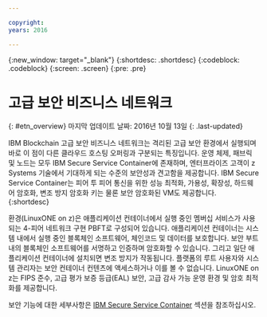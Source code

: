 ```yaml
---

copyright:
years: 2016

---
```


{:new_window: target="_blank"}
{:shortdesc: .shortdesc}
{:codeblock: .codeblock}
{:screen: .screen}
{:pre: .pre}


# 고급 보안 비즈니스 네트워크
{: #etn_overview}
마지막 업데이트 날짜: 2016년 10월 13일
{: .last-updated}

IBM Blockchain 고급 보안 비즈니스 네트워크는 격리된 고급 보안 환경에서 실행되며 바로 이 점이 다른 클라우드 호스팅 오퍼링과 구분되는 특징입니다. 운영 체제, 패브릭 및 노드는 모두 IBM Secure Service Container에 존재하며, 엔터프라이즈 고객이 z Systems 기술에서 기대하게 되는 수준의 보안성과 견고함을 제공합니다. IBM Secure Service Container는 피어 투 피어 통신을 위한 성능 최적화, 가용성, 확장성, 하드웨어 암호화, 변조 방지 암호화 키는 물론 보안 암호화된 VM도 제공합니다.   
{:shortdesc}

환경(LinuxONE on z)은 애플리케이션 컨테이너에서 실행 중인 멤버십 서비스가 사용되는 4-피어 네트워크 구현 PBFT로 구성되어 있습니다. 애플리케이션 컨테이너는 시스템 내에서 실행 중인 블록체인 소프트웨어, 체인코드 및 데이터를 보호합니다. 보안 부트 내의 블록체인 소프트웨어를 서명하고 인증하며 암호화할 수 있습니다. 그리고 일단 애플리케이션 컨테이너에 설치되면 변조 방지가 작동됩니다. 플랫폼의 루트 사용자와 시스템 관리자는 보안 컨테이너 컨텐츠에 액세스하거나 이를 볼 수 없습니다. LinuxONE on z는 FIPS 준수, 고급 평가 보증 등급(EAL) 보안, 고급 감사 가능 운영 환경 및 암호 최적화를 제공합니다.

보안 기능에 대한 세부사항은 [IBM Secure Service Container](etn_ssc.html) 섹션을 참조하십시오.
